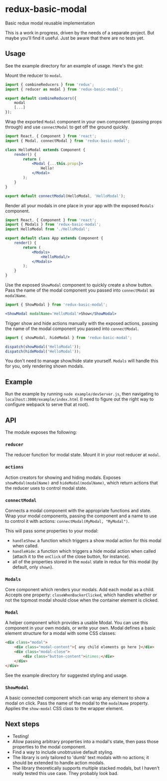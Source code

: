 # redux-basic-modal
Basic redux modal reusable implementation

This is a work in progress, driven by the needs of a separate project. But maybe you'll find it useful. Just be aware that there are no tests yet.

## Usage

See the example directory for an example of usage. Here's the gist:

Mount the reducer to `modal`.

```javascript
import { combineReducers } from 'redux';
import { reducer as modal } from 'redux-basic-modal';

export default combineReducers({
    modal
    [...]
});
```

Wrap the exported `Modal` component in your own component (passing props through) and use `connectModal` to get off the ground quickly.

```jsx
import React, { Component } from 'react';
import { Modal, connectModal } from 'redux-basic-modal';

class HelloModal extends Component {
    render() {
        return (
            <Modal {...this.props}>
                Hello!
            </Modal>
        );
    }
}

export default connectModal(HelloModal, 'HelloModal');
```

Render all your modals in one place in your app with the exposed `Modals` component.

```jsx
import React, { Component } from 'react';
import { Modals } from 'redux-basic-modal';
import HelloModal from './HelloModal';

export default class App extends Component {
    render() {
        return (
            <Modals>
                <HelloModal/>
            </Modals>
        );
    }
}
```

Use the exposed `ShowModal` component to quickly create a show button. Pass the name of the modal component you passed into `connectModal` as `modalName`.

```jsx
import { ShowModal } from 'redux-basic-modal';

<ShowModal modalName='HelloModal'>Show</ShowModal>
```

Trigger show and hide actions manually with the exposed actions, passing the name of the modal component you passed into `connectModal`.

```javascript
import { showModal, hideModal } from 'redux-basic-modal';

dispatch(showModal('HelloModal'));
dispatch(hideModal('HelloModal'));
```

You don't need to manage show/hide state yourself. `Modals` will handle this for you, only rendering shown modals.

## Example

Run the example by running `node example/devServer.js`, then navigating to `localhost:3000/example/index.html` (I need to figure out the right way to configure webpack to serve that at root).

## API

The module exposes the following:

### `reducer`

The reducer function for modal state. Mount it in your root reducer at `modal`.

### `actions`

Action creators for showing and hiding modals. Exposes `showModal(modalName)` and `hideModal(modalName)`, which return actions that the reducer uses to control modal state.

### `connectModal`

Connects a modal component with the appropriate functions and state. Wrap your modal components, passing the component and a name to use to control it with actions: `connectModal(MyModal, "MyModal")`.

This will pass some properties to your modal:

* `handleShow`: a function which triggers a show modal action for this modal when called.
* `handleHide`: a function which triggers a hide modal action when called (attach it to the `onClick` of the close button, for instance).
* all of the properties stored in the `modal` state in redux for this modal (by default, only `shown`).

### `Modals`

Core component which renders your modals. Add each modal as a child. Accepts one property: `closeWhenBackerClicked`, which handles whether or not the topmost modal should close when the container element is clicked.

### `Modal`

A helper component which provides a usable Modal. You can use this component in your own modals, or write your own. Modal defines a basic element structure for a modal with some CSS classes:

```HTML
<div class="modal">
    <div class="modal-content">{ any child elements go here }</div>
    <div class="modal-close">
        <div class="button-content">&times;</div>
    </div>
</div>
```

See the example directory for suggested styling and usage.

### `ShowModal`

A basic connected component which can wrap any element to show a modal on click. Pass the name of the modal to the `modalName` property. Applies the `show-modal` CSS class to the wrapper element.

## Next steps

* Testing!
* Allow passing arbitrary properties into a modal's state, then pass those properties to the modal component.
* Find a way to include unobtrusive default styling.
* The library is only tailored to 'dumb' text modals with no actions; it should be extended to handle action modals.
* The library theoretically supports multiple stacked modals, but I haven't really tested this use case. They probably look bad.